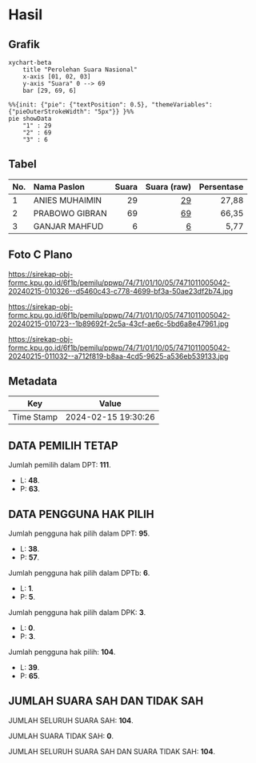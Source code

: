 # Hasil

## Grafik

```mermaid
xychart-beta
    title "Perolehan Suara Nasional"
    x-axis [01, 02, 03]
    y-axis "Suara" 0 --> 69
    bar [29, 69, 6]
```

```mermaid
%%{init: {"pie": {"textPosition": 0.5}, "themeVariables": {"pieOuterStrokeWidth": "5px"}} }%%
pie showData
    "1" : 29
    "2" : 69
    "3" : 6
```

## Tabel

| No. | Nama Paslon    | Suara | Suara (raw) | Persentase |
|:--- |:-------------- | -----:| -----------:| ----------:|
| 1   | ANIES MUHAIMIN | 29    | [29][p-1]   | 27,88      |
| 2   | PRABOWO GIBRAN | 69    | [69][p-2]   | 66,35      |
| 3   | GANJAR MAHFUD  | 6     | [6][p-3]    | 5,77       |


[p-1]: https://github.com/gigit-pemilu/pemilu-2024/blob/main/pilpres/hitung-suara/sub/74-sulawesi-tenggara/sub/71-kota-kendari/sub/01-mandonga/sub/1005-mandonga/sub/042-tps/sub/paslon-1.txt
[p-2]: https://github.com/gigit-pemilu/pemilu-2024/blob/main/pilpres/hitung-suara/sub/74-sulawesi-tenggara/sub/71-kota-kendari/sub/01-mandonga/sub/1005-mandonga/sub/042-tps/sub/paslon-2.txt
[p-3]: https://github.com/gigit-pemilu/pemilu-2024/blob/main/pilpres/hitung-suara/sub/74-sulawesi-tenggara/sub/71-kota-kendari/sub/01-mandonga/sub/1005-mandonga/sub/042-tps/sub/paslon-3.txt

## Foto C Plano

https://sirekap-obj-formc.kpu.go.id/6f1b/pemilu/ppwp/74/71/01/10/05/7471011005042-20240215-010326--d5460c43-c778-4699-bf3a-50ae23df2b74.jpg

https://sirekap-obj-formc.kpu.go.id/6f1b/pemilu/ppwp/74/71/01/10/05/7471011005042-20240215-010723--1b89692f-2c5a-43cf-ae6c-5bd6a8e47961.jpg

https://sirekap-obj-formc.kpu.go.id/6f1b/pemilu/ppwp/74/71/01/10/05/7471011005042-20240215-011032--a712f819-b8aa-4cd5-9625-a536eb539133.jpg


## Metadata

| Key        | Value               |
| ---------- | ------------------- |
| Time Stamp | 2024-02-15 19:30:26 |


## DATA PEMILIH TETAP

Jumlah pemilih dalam DPT: **111**.
 * L: **48**.
 * P: **63**.

## DATA PENGGUNA HAK PILIH

Jumlah pengguna hak pilih dalam DPT: **95**.
 * L: **38**.
 * P: **57**.

Jumlah pengguna hak pilih dalam DPTb: **6**.
 * L: **1**.
 * P: **5**.

Jumlah pengguna hak pilih dalam DPK: **3**.
 * L: **0**.
 * P: **3**.

Jumlah pengguna hak pilih: **104**.
 * L: **39**.
 * P: **65**.

## JUMLAH SUARA SAH DAN TIDAK SAH

JUMLAH SELURUH SUARA SAH: **104**.

JUMLAH SUARA TIDAK SAH: **0**.

JUMLAH SELURUH SUARA SAH DAN SUARA TIDAK SAH: **104**.


